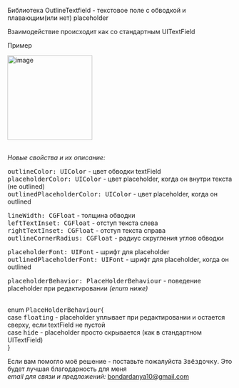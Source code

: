 Библиотека OutlineTextfield - текстовое поле с обводкой и плавающим(или нет) placeholder
<p>Взаимодействие происходит как со стандартным UITextField</p>
<p>
<p>
Пример
<p/>
<img width="190" alt="image" src="https://github.com/user-attachments/assets/14847b6d-39a1-432d-8cb4-51a3f64d66ee">
<p>
<br>
<i>Новые свойства и их описание:</i><br/>
<p>
<tt>outlineColor: UIColor</tt> - цвет обводки textField<br/>
<tt>placeholderColor: UIColor</tt> - цвет placeholder, когда он внутри текста (не outlined)<br/>
<tt>outlinedPlaceholderColor: UIColor</tt> - цвет placeholder, когда он outlined<br/>
<p>
<tt>lineWidth: CGFloat</tt> - толщина обводки<br/>
<tt>leftTextInset: CGFloat</tt> - отступ текста слева<br/>
<tt>rightTextInset: CGFloat</tt> - отступ текста справа<br/>
<tt>outlineCornerRadius: CGFloat</tt> - радиус скругления углов обводки<br/>
<p>
<tt>placeholderFont: UIFont</tt> - шрифт для placeholder<br/>
<tt>outlinedPlaceholderFont: UIFont</tt> - шрифт для placeholder, когда он outlined<br/>
<p>
<tt>placeholderBehavior: PlaceHolderBehaviour</tt> - поведение placeholder при редактировании <i>(enum ниже)</i><br/>
<p>
  <br>
enum <tt>PlaceHolderBehaviour</tt>{<br>
    <tab>case <tt>floating</tt> - placeholder уплывает при редактировании и остается сверху, если textField не пустой<br>
    case <tt>hide</tt> - placeholder просто скрывается (как в стандартном UITextField)<br>
}<br>

Если вам помогло моё решение - поставьте пожалуйста <tt>Звёздочку</tt>. Это будет лучшая благодарность для меня<br>
<i>email для связи и предложений:</i> bondardanya10@gmail.com
